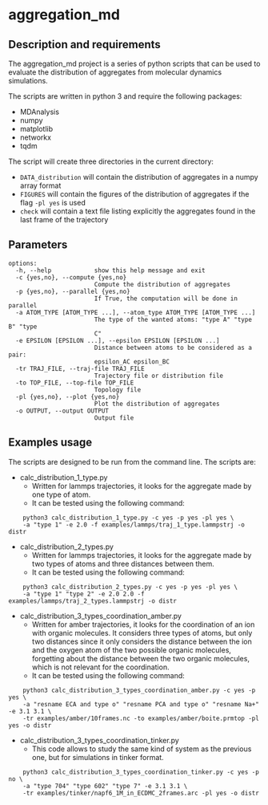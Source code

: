 # aggregation_md

## Description and requirements

The aggregation_md project is a series of python scripts that can be used to evaluate the distribution of aggregates from molecular dynamics simulations.

The scripts are written in python 3 and require the following packages:
* MDAnalysis
* numpy
* matplotlib
* networkx
* tqdm

The script will create three directories in the current directory:
* `DATA_distribution` will contain the distribution of aggregates in a numpy array format
* `FIGURES` will contain the figures of the distribution of aggregates if the flag `-pl yes` is used
* `check` will contain a text file listing explicitly the aggregates found in the last frame of the trajectory

## Parameters
```
options:
  -h, --help            show this help message and exit
  -c {yes,no}, --compute {yes,no}
                        Compute the distribution of aggregates
  -p {yes,no}, --parallel {yes,no}
                        If True, the computation will be done in parallel
  -a ATOM_TYPE [ATOM_TYPE ...], --atom_type ATOM_TYPE [ATOM_TYPE ...]
                        The type of the wanted atoms: "type A" "type B" "type
                        C"
  -e EPSILON [EPSILON ...], --epsilon EPSILON [EPSILON ...]
                        Distance between atoms to be considered as a pair:
                        epsilon_AC epsilon_BC
  -tr TRAJ_FILE, --traj-file TRAJ_FILE
                        Trajectory file or distribution file
  -to TOP_FILE, --top-file TOP_FILE
                        Topology file
  -pl {yes,no}, --plot {yes,no}
                        Plot the distribution of aggregates
  -o OUTPUT, --output OUTPUT
                        Output file
```
## Examples usage

The scripts are designed to be run from the command line.  The scripts are:
* calc_distribution_1_type.py
	* Written for lammps trajectories, it looks for the aggregate made by one type of atom.
	* It can be tested using the following command:
```
    python3 calc_distribution_1_type.py -c yes -p yes -pl yes \
    -a "type 1" -e 2.0 -f examples/lammps/traj_1_type.lammpstrj -o distr
```
* calc_distribution_2_types.py
	* Written for lammps trajectories, it looks for the aggregate made by two types of atoms and three distances between them.
	* It can be tested using the following command:
```
    python3 calc_distribution_2_types.py -c yes -p yes -pl yes \
    -a "type 1" "type 2" -e 2.0 2.0 -f examples/lammps/traj_2_types.lammpstrj -o distr
```
* calc_distribution_3_types_coordination_amber.py
	* Written for amber trajectories, it looks for the coordination of an ion with organic molecules. It considers three types of atoms, but only two distances since it only considers the distance between the ion and the oxygen atom of the two possible organic molecules, forgetting about the distance between the two organic molecules, which is not relevant for the coordination.
	* It can be tested using the following command:
```
    python3 calc_distribution_3_types_coordination_amber.py -c yes -p yes \
    -a "resname ECA and type o" "resname PCA and type o" "resname Na+" -e 3.1 3.1 \
    -tr examples/amber/10frames.nc -to examples/amber/boite.prmtop -pl yes -o distr
```
* calc_distribution_3_types_coordination_tinker.py
    * This code allows to study the same kind of system as the previous one, but for simulations in tinker format.
```
    python3 calc_distribution_3_types_coordination_tinker.py -c yes -p no \
    -a "type 704" "type 602" "type 7" -e 3.1 3.1 \
    -tr examples/tinker/napf6_1M_in_ECDMC_2frames.arc -pl yes -o distr
```

